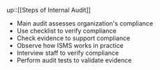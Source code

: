 up::[[Steps of Internal Audit]]

- Main audit assesses organization's compliance
- Use checklist to verify compliance
- Check evidence to support compliance
- Observe how ISMS works in practice
- Interview staff to verify compliance
- Perform audit tests to validate evidence